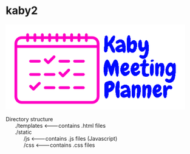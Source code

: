 # kaby2  
![alt tag](https://raw.githubusercontent.com/bw-davis/kaby2/master/Kaby2.png)

Directory structure  
&nbsp;&nbsp;&nbsp;&nbsp;&nbsp;&nbsp;./templates   <---contains .html files  
&nbsp;&nbsp;&nbsp;&nbsp;&nbsp;&nbsp;./static  
&nbsp;&nbsp;&nbsp;&nbsp;&nbsp;&nbsp;&nbsp;&nbsp;&nbsp;&nbsp;&nbsp;&nbsp;/js   <---contains .js files (Javascript)   
&nbsp;&nbsp;&nbsp;&nbsp;&nbsp;&nbsp;&nbsp;&nbsp;&nbsp;&nbsp;&nbsp;&nbsp;/css  <---contains .css files  


